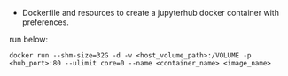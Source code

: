 - Dockerfile and resources to create a jupyterhub docker container with preferences.

run below:
```
docker run --shm-size=32G -d -v <host_volume_path>:/VOLUME -p <hub_port>:80 --ulimit core=0 --name <container_name> <image_name>
```
